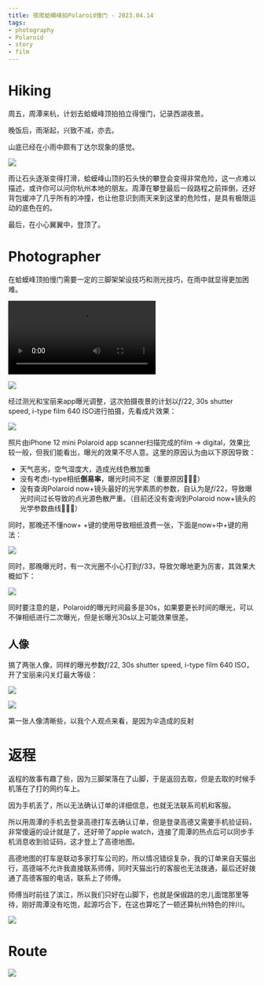 ```yaml
---
title: 夜爬蛤蟆峰拍Polaroid慢门 - 2023.04.14
tags:
- photography
- Polaroid
- story
- film
---
```


# Hiking

周五，周潭来杭，计划去蛤蟆峰顶拍拍立得慢门，记录西湖夜景。

晚饭后，雨渐起，兴致不减，亦去。

山底已经在小雨中颇有丁达尔现象的感觉。

![](photography/Story/attachments/9970714720C0835E6547C263418D551B.jpg)

雨让石头逐渐变得打滑，蛤蟆峰山顶的石头快的攀登会变得非常危险，这一点难以描述，或许你可以问你杭州本地的朋友。周潭在攀登最后一段路程之前摔倒，还好背包缓冲了几乎所有的冲撞，也让他意识到雨天来到这里的危险性，是具有极限运动的底色在的。

最后，在小心翼翼中，登顶了。

# Photographer

在蛤蟆峰顶拍慢门需要一定的三脚架架设技巧和测光技巧，在雨中就显得更加困难。

![](photography/Story/attachments/QQ视频20230416012046.mp4)

![](photography/Story/attachments/FCB8B96468D3B459532E010E865D0B99.jpg)


经过测光和宝丽来app曝光调整，这次拍摄夜景的计划以$f/22$, 30s shutter speed, i-type film 640 ISO进行拍摄，先看成片效果：

![](photography/Story/attachments/IMG_5553.jpg)

照片由iPhone 12 mini Polaroid app scanner扫描完成的film -> digital，效果比较一般，但我们能看出，曝光的效果不尽人意。这里的原因认为由以下原因导致：
* 天气恶劣，空气湿度大，造成光线色散加重
* 没有考虑i-type相纸**倒易率**，曝光时间不足（重要原因🚧🚧🚧）
* 没有查询Polaroid now+镜头最好的光学素质的参数，自认为是$f/22$，导致曝光时间过长导致的点光源色散严重。（目前还没有查询到Polaroid now+镜头的光学参数曲线🚧🚧🚧）

同时，那晚还不懂now+ +键的使用导致相纸浪费一张，下面是now+中+键的用法：

![](photography/Story/attachments/Pasted%20image%2020230416014050.png)

同时，那晚曝光时，有一次光圈不小心打到$f/33$，导致欠曝地更为厉害，其效果大概如下：

![](photography/Story/attachments/IMG_5550.jpg)

同时要注意的是，Polaroid的曝光时间最多是30s，如果要更长时间的曝光，可以不弹相纸进行二次曝光，但是长曝光30s以上可能效果很差。

## 人像

搞了两张人像，同样的曝光参数$f/22$, 30s shutter speed, i-type film 640 ISO，开了宝丽来闪关灯最大等级：

![](photography/Story/attachments/IMG_5492.jpg)


![](photography/Story/attachments/IMG_5493.jpg)

第一张人像清晰些，以我个人观点来看，是因为伞造成的反射

# 返程

返程的故事有趣了些，因为三脚架落在了山脚，于是返回去取，但是去取的时候手机落在了打的网约车上。

因为手机丢了，所以无法确认订单的详细信息，也就无法联系司机和客服。

所以用周潭的手机去登录高德打车去确认订单，但是登录高德又需要手机验证码，非常傻逼的设计就是了，还好带了apple watch，连接了周潭的热点后可以同步手机消息收到验证码，这才登上了高德地图。

高德地图的打车是联动多家打车公司的，所以情况错综复杂，我的订单来自天猫出行，高德端不允许我直接联系师傅，同时天猫出行的客服也无法拨通，最后还好拨通了高德客服的电话，联系上了师傅。

师傅当时前往了滨江，所以我们只好在山脚下，也就是保俶路的忠儿面馆那里等待，刚好周潭没有吃饱，起源巧合下，在这也算吃了一顿还算杭州特色的拌川。

![](photography/Story/attachments/A9A6699D1859851AB1D66131BD1382DC.jpg)


# Route

![](photography/Story/attachments/QQ图片20230417203443.jpg)
